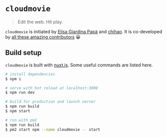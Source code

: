 # `cloudmovie`

> Edit the web. Hit play.

`cloudmovie` is initiated by [Elisa Giardina Papà](http://www.elisagiardinapapa.org/) and [chihao](http://chihao.tw/). It is co-developed by [all these amazing contributors](https://github.com/chihaoyo/cloudmovie/graphs/contributors) 😀

## Build setup

`cloudmovie` is built with [nuxt.js](https://github.com/nuxt/nuxt.js). Some useful commands are listed here.

``` bash
# install dependencies
$ npm i

# serve with hot reload at localhost:3000
$ npm run dev

# build for production and launch server
$ npm run build
$ npm start

# run with pm2
$ npm run build
$ pm2 start npm --name cloudmovie -- start
```
